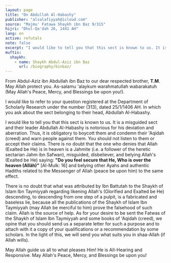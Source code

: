 ```yaml
---
layout: page
title: "On Abdullah Al-Habashy"
publisher: "alsalafiyyah@icloud.com"
source: "Majmu' Fatawa Shaykh ibn Baz 9/315"
hijri: "Dhul-Qa'dah 26, 1441 AH"
lang: en
active: refutals
note: false
excerpt: "I would like to tell you that this sect is known to us. It is a misguided sect and their leader Abdullah Al-Habashy is notorious for his deviation and aberration. Thus, it is obligatory to boycott them and condemn their 'Aqidah (creed) and warn people against them."
muftis:
  shaykh: 
    - name: Shaykh Abdul-Aziz ibn Baz
      url: /biography/binbaz/
---
```


From Abdul-Aziz ibn Abdullah ibn Baz to our dear respected brother, **T.M**. May Allah protect you. As-salamu 'alaykum warahmatullah wabarakatuh (May Allah's Peace, Mercy, and Blessings be upon you!). 

I would like to refer to your question registered at the Department of Scholarly Research under the number (313), dated 25/1/1406 AH. In which you ask about the sect belonging to their head, Abdullah Al-Habashy.

I would like to tell you that this sect is known to us. It is a misguided sect and their leader Abdullah Al-Habashy is notorious for his deviation and aberration. Thus, it is obligatory to boycott them and condemn their 'Aqidah (creed) and warn people against them. You should not listen to them or accept their claims. There is no doubt that the one who denies that Allah (Exalted be He) is in heaven is a Jahmite (i.e. a follower of the heretic sectarian Jahm ibn Safwan), misguided, disbeliever, and belying Allah's (Exalted be He) saying: **"Do you feel secure that He, Who is over the heaven (Allâh)"** [Al-Mulk: 16] and belying other Ayahs and authentic Hadiths related to the Messenger of Allah (peace be upon him) to the same effect. 

There is no doubt that what was attributed by Ibn Battutah to the Shaykh of Islam Ibn Taymiyyah regarding likening Allah's (Glorified and Exalted be He) descending, to descending from one step of a pulpit, is a fabricated and baseless lie, because all the publications of the Shaykh of Islam Ibn Taymiyyah (may Allah be merciful to him) prove the falsehood of such claim. Allah is the source of help. As for your desire to be sent the Fatwas of the Shaykh of Islam Ibn Taymiyyah and some books of 'Aqidah (creed), we opine that you should send us a separate letter for such a purpose and to attach with it a copy of your qualifications or a recommendation by some scholars. In the light of this, we will send you what suits you in shaa-Allah (if Allah wills). 

May Allah guide us all to what pleases Him! He is All-Hearing and Responsive. May Allah's Peace, Mercy, and Blessings be upon you!
